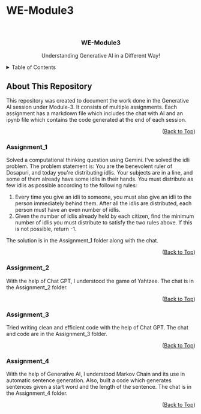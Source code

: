 # WE-Module3

<a name="readme-top"></a>


<!-- PROJECT LOGO -->
<br />
<div align="center">

  <h3 align="center">WE-Module3</h3>

  <p align="center">
    Understanding Generative AI in a Different Way!
    <br />
  </p>
</div>

<!-- TABLE OF CONTENTS -->
<details>
  <summary>Table of Contents</summary>
  <ol>
    <li>
      <a href="#about-the-project">About This Repository</a>
      <ul>
        <li><a href="#Assignment_1">Assignment 1</a></li>
        <li><a href="#Assignment_2">Assignment 2</a></li>
        <li><a href="#Assignment_3">Assignment 3</a></li>
        <li><a href="#Assignment_4">Assignment 4</a></li>
      </ul>
    </li>
  </ol>
</details>

<!-- ABOUT THE PROJECT -->

## About This Repository

This repository was created to document the work done in the Generative AI session under Module-3. It consists of multiple assignments. Each assignment has a markdown file which includes the chat with AI and an ipynb file which contains the code generated at the end of each session.

<p align="right">(<a href="#readme-top">Back to Top</a>)</p>

### Assignment_1

Solved a computational thinking question using Gemini. I've solved the idli problem. The problem statement is: You are the benevolent ruler of Dosapuri, and today you're distributing idlis. Your subjects are in a line, and some of them already have some idlis in their hands. You must distribute as few idlis as possible according to the following rules:

1. Every time you give an idli to someone, you must also give an idli to the person immediately behind them. After all the idlis are distributed, each person must have an even number of idlis.
2. Given the number of idlis already held by each citizen, find the minimum number of idlis you must distribute to satisfy the two rules above. If this is not possible, return -1.

The solution is in the Assignment_1 folder along with the chat.

<p align="right">(<a href="#readme-top">Back to Top</a>)</p>

### Assignment_2

With the help of Chat GPT, I understood the game of Yahtzee. 
The chat is in the Assignment_2 folder.

<p align="right">(<a href="#readme-top">Back to Top</a>)</p>

### Assignment_3

Tried writing clean and efficient code with the help of Chat GPT.
The chat and code are in the Assignment_3 folder.

<p align="right">(<a href="#readme-top">Back to Top</a>)</p>

### Assignment_4

With the help of Generative AI, I understood Markov Chain and its use in automatic sentence generation. Also, built a code which generates sentences given a start word and the length of the sentence.
The chat is in the Assignment_4 folder.

<p align="right">(<a href="#readme-top">Back to Top</a>)</p>
